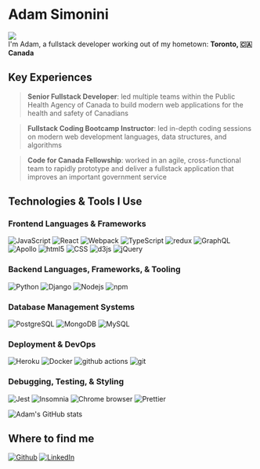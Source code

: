 **<h1>Adam Simonini</h1>**

<img src="https://readme-typing-svg.herokuapp.com?font=Fira+Code&pause=1000&color=F76C00&repeat=false&width=435&lines=Senior+Fullstack+Developer;Experienced+Team+Lead;6%2B+Years+Coding+Experience;Perpetual+Learner;Senior+Fullstack+Developer"/>

</br>
I'm Adam, a fullstack developer working out of my hometown: <b>Toronto, 🇨🇦 Canada </b>

**<h2>Key Experiences</h2>**

<!-- <ul>
    <li>Senior Fullstack Developer: led multiple teams within the Public Health Agency of Canada to build modern web applications for the health and safety of Canadians</li>
    <li>Fullstack Coding Bootcamp Instructor: led in-depth coding sessions on modern web development languages, taught data structures and algorithm</li>
    <li>Code for Canada Fellowship: worked in a cross-functional team in an angile manner to rapidly prototype a fullstack application for government </li>
</ul> -->

> **Senior Fullstack Developer**: led multiple teams within the Public Health Agency of Canada to build modern web applications for the health and safety of Canadians

> **Fullstack Coding Bootcamp Instructor**: led in-depth coding sessions on modern web development languages, data structures, and algorithms

> **Code for Canada Fellowship**: worked in an agile, cross-functional team to rapidly prototype and deliver a fullstack application that improves an important government service

**<h2>Technologies & Tools I Use</h2>**

<h3>Frontend Languages & Frameworks</h3>
<p>
    <img alt="JavaScript" src="https://img.shields.io/badge/JavaScript-F7DF1E?style=flat-square&logo=javascript&logoColor=white" />
    <img alt="React" src="https://img.shields.io/badge/-React-45b8d8?style=flat-square&logo=react&logoColor=white" />
    <img alt="Webpack" src="https://img.shields.io/badge/-Webpack-8DD6F9?style=flat-square&logo=webpack&logoColor=white" /> 
    <img alt="TypeScript" src="https://img.shields.io/badge/-TypeScript-007ACC?style=flat-square&logo=typescript&logoColor=white" />
    <img alt="redux" src="https://img.shields.io/badge/-Redux-764ABC?style=flat-square&logo=redux&logoColor=white" />
    <img alt="GraphQL" src="https://img.shields.io/badge/-GraphQL-E10098?style=flat-square&logo=graphql&logoColor=white" />
    <img alt="Apollo" src="https://img.shields.io/badge/-Apollo%20GraphQL-311C87?style=flat-square&logo=apollo-graphql&logoColor=white" />
    <img alt="html5" src="https://img.shields.io/badge/-HTML5-E34F26?style=flat-square&logo=html5&logoColor=white" />
    <img alt="CSS" src="https://img.shields.io/badge/CSS-239120?style=flat-square&logo=css3&logoColor=white" />
    <img alt="d3js" src="https://img.shields.io/badge/-D3.js-F9A03C?style=flat-square&logo=d3.js&logoColor=white" />
    <img alt="jQuery" src="https://img.shields.io/badge/jQuery-0769AD?style=flat-square&logo=jquery&logoColor=white" />
</p>

<h3>Backend Languages, Frameworks, & Tooling</h3>
<p>
    <img alt="Python" src="https://img.shields.io/badge/Python-3776AB?style=flat-square&logo=python&logoColor=white" />
    <img alt="Django" src="https://img.shields.io/badge/Django-092E20?style=flat-square&logo=django&logoColor=white" />
    <img alt="Nodejs" src="https://img.shields.io/badge/-Nodejs-43853d?style=flat-square&logo=Node.js&logoColor=white" />
    <img alt="npm" src="https://img.shields.io/badge/-NPM-CB3837?style=flat-square&logo=npm&logoColor=white" />

</p>

<h3>Database Management Systems</h3>
<p>
    <img alt="PostgreSQL" src="https://img.shields.io/badge/PostgreSQL-316192?style=flat-square&logo=postgresql&logoColor=white" />
    <img alt="MongoDB" src="https://img.shields.io/badge/-MongoDB-13aa52?style=flat-square&logo=mongodb&logoColor=white" />
    <img alt="MySQL" src="https://img.shields.io/badge/MySQL-00000F?style=flat-square&logo=mysql&logoColor=white" />
</p>

<h3>Deployment & DevOps</h3>
<p>
    <img alt="Heroku" src="https://img.shields.io/badge/-Heroku-430098?style=flat-square&logo=heroku&logoColor=white" />
    <img alt="Docker" src="https://img.shields.io/badge/-Docker-46a2f1?style=flat-square&logo=docker&logoColor=white" />
    <img alt="github actions" src="https://img.shields.io/badge/-Github_Actions-2088FF?style=flat-square&logo=github-actions&logoColor=white" />
    <img alt="git" src="https://img.shields.io/badge/-Git-F05032?style=flat-square&logo=git&logoColor=white" />
</p>

<h3>Debugging, Testing, & Styling</h3>
<p>
    <img alt="Jest" src="https://img.shields.io/badge/Jest-323330?style=flat-square&logo=Jest&logoColor=white" />
    <img alt="Insomnia" src="https://img.shields.io/badge/-Insomnia-5849BE?style=flat-square&logo=insomnia&logoColor=white" />
    <img alt="Chrome browser" src="https://img.shields.io/badge/Google_Chrome-4285F4?style=flat-square&logo=Google-chrome&logoColor=white" />
    <img alt="Prettier" src="https://img.shields.io/badge/-Prettier-F7B93E?style=flat-square&logo=prettier&logoColor=white" />
</p>

<!-- ![Top Langs](https://github-readme-stats.vercel.app/api/top-langs/?username=adamsimonini&layout=compact&theme=dark) -->

![Adam's GitHub stats](https://github-readme-stats.vercel.app/api?username=adamsimonini&theme=great-gatsby&show_icons=true)

**<h2>Where to find me</h2>**

<p>

<a href="https://github.com/adamsimonini" target="_blank"><img alt="Github" src="https://img.shields.io/badge/GitHub-%2312100E.svg?&style=for-the-badge&logo=Github&logoColor=white" /></a>
<a href="https://www.linkedin.com/in/adamsimonini/" target="_blank"><img alt="LinkedIn" src="https://img.shields.io/badge/linkedin-%230077B5.svg?&style=for-the-badge&logo=linkedin&logoColor=white" /></a>

<!-- <a href="https://medium.com/" target="_blank"><img alt="Medium" src="https://img.shields.io/badge/medium-%2312100E.svg?&style=for-the-badge&logo=medium&logoColor=white" /></a> -->

</p>

<!-- FLAG -->
